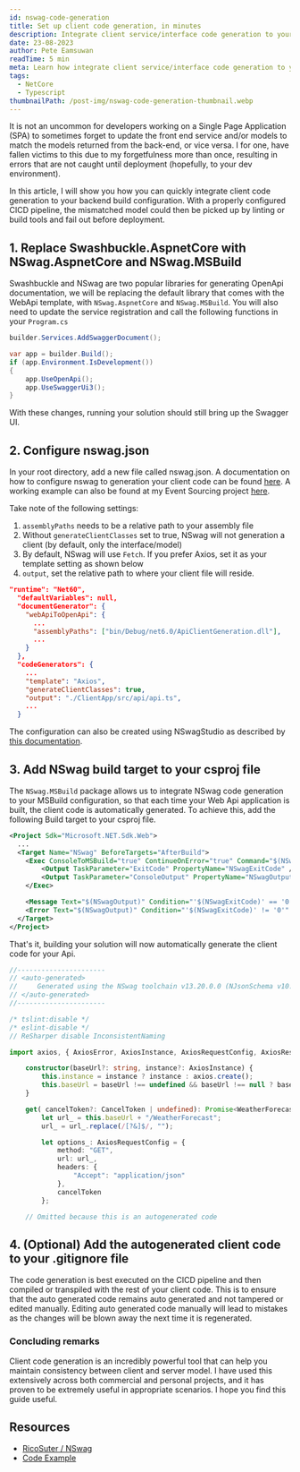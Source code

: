 ```yaml
---
id: nswag-code-generation
title: Set up client code generation, in minutes
description: Integrate client service/interface code generation to your ASP.NET Core build chain in minutes.
date: 23-08-2023
author: Pete Eamsuwan
readTime: 5 min
meta: Learn how integrate client service/interface code generation to your ASP.NET Core build chain in minutes.
tags:
  - NetCore
  - Typescript
thumbnailPath: /post-img/nswag-code-generation-thumbnail.webp
---
```


It is not an uncommon for developers working on a Single Page Application (SPA) to sometimes forget to update the front end service and/or models to match the models returned from the back-end, or vice versa. I for one, have fallen victims to this due to my forgetfulness more than once, resulting in errors that are not caught until deployment (hopefully, to your dev environment).

In this article, I will show you how you can quickly integrate client code generation to your backend build configuration. With a properly configured CICD pipeline, the mismatched model could then be picked up by linting or build tools and fail out before deployment.

## 1. Replace Swashbuckle.AspnetCore with NSwag.AspnetCore and NSwag.MSBuild

Swashbuckle and NSwag are two popular libraries for generating OpenApi documentation, we will be replacing the default library that comes with the WebApi template, with `NSwag.AspnetCore` and `NSwag.MSBuild`. You will also need to update the service registration and call the following functions in your `Program.cs`

```cs
builder.Services.AddSwaggerDocument();

var app = builder.Build();
if (app.Environment.IsDevelopment())
{
    app.UseOpenApi();
    app.UseSwaggerUi3();
}
```

With these changes, running your solution should still bring up the Swagger UI.

## 2. Configure nswag.json

In your root directory, add a new file called nswag.json. A documentation on how to configure nswag to generation your client code can be found [here](https://github.com/RicoSuter/NSwag/wiki/NSwag-Configuration-Document). A working example can also be found at my Event Sourcing project [here](https://github.com/eamsdev/MiniESS/blob/master/MiniESS.Todo/nswag.json).

Take note of the following settings:

1. `assemblyPaths` needs to be a relative path to your assembly file
2. Without `generateClientClasses` set to true, NSwag will not generation a client (by default, only the interface/model)
3. By default, NSwag will use `Fetch`. If you prefer Axios, set it as your template setting as shown below
4. `output`, set the relative path to where your client file will reside.

```json
"runtime": "Net60",
  "defaultVariables": null,
  "documentGenerator": {
    "webApiToOpenApi": {
      ...
      "assemblyPaths": ["bin/Debug/net6.0/ApiClientGeneration.dll"],
      ...
    }
  },
  "codeGenerators": {
    ...
    "template": "Axios",
    "generateClientClasses": true,
    "output": "./ClientApp/src/api/api.ts",
    ...
  }
```

The configuration can also be created using NSwagStudio as described by [this documentation](https://github.com/RicoSuter/NSwag/wiki/NSwag-Configuration-Document).

## 3. Add NSwag build target to your csproj file

The `NSwag.MSBuild` package allows us to integrate NSwag code generation to your MSBuild configuration, so that each time your Web Api application is built, the client code is automatically generated. To achieve this, add the following Build target to your csproj file.

```xml
<Project Sdk="Microsoft.NET.Sdk.Web">
  ...
  <Target Name="NSwag" BeforeTargets="AfterBuild">
    <Exec ConsoleToMSBuild="true" ContinueOnError="true" Command="$(NSwagExe_Net60) run nswag.json">
        <Output TaskParameter="ExitCode" PropertyName="NSwagExitCode" />
        <Output TaskParameter="ConsoleOutput" PropertyName="NSwagOutput" />
    </Exec>

    <Message Text="$(NSwagOutput)" Condition="'$(NSwagExitCode)' == '0'" Importance="low" />
    <Error Text="$(NSwagOutput)" Condition="'$(NSwagExitCode)' != '0'" />
  </Target>
</Project>
```

That's it, building your solution will now automatically generate the client code for your Api.

```ts
//----------------------
// <auto-generated>
//     Generated using the NSwag toolchain v13.20.0.0 (NJsonSchema v10.9.0.0 (Newtonsoft.Json v13.0.0.0)) (http://NSwag.org)
// </auto-generated>
//----------------------

/* tslint:disable */
/* eslint-disable */
// ReSharper disable InconsistentNaming

import axios, { AxiosError, AxiosInstance, AxiosRequestConfig, AxiosResponse, CancelToken } from 'axios';

    constructor(baseUrl?: string, instance?: AxiosInstance) {
        this.instance = instance ? instance : axios.create();
        this.baseUrl = baseUrl !== undefined && baseUrl !== null ? baseUrl : "";
    }

    get( cancelToken?: CancelToken | undefined): Promise<WeatherForecast[]> {
        let url_ = this.baseUrl + "/WeatherForecast";
        url_ = url_.replace(/[?&]$/, "");

        let options_: AxiosRequestConfig = {
            method: "GET",
            url: url_,
            headers: {
                "Accept": "application/json"
            },
            cancelToken
        };

    // Omitted because this is an autogenerated code
```

## 4. (Optional) Add the autogenerated client code to your .gitignore file

The code generation is best executed on the CICD pipeline and then compiled or transpiled with the rest of your client code. This is to ensure that the auto generated code remains auto generated and not tampered or edited manually. Editing auto generated code manually will lead to mistakes as the changes will be blown away the next time it is regenerated.

### Concluding remarks

Client code generation is an incredibly powerful tool that can help you maintain consistency between client and server model. I have used this extensively across both commercial and personal projects, and it has proven to be extremely useful in appropriate scenarios. I hope you find this guide useful.

## Resources

- [RicoSuter / NSwag](https://github.com/RicoSuter/NSwag)
- [Code Example](https://github.com/eamsdev/MiniESS/blob/master/MiniESS.Todo/nswag.json)

